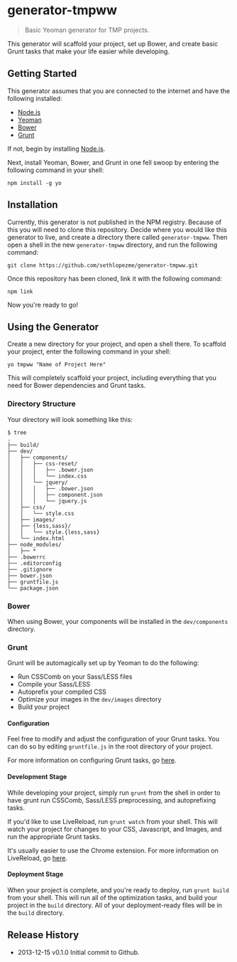 generator-tmpww
===============

> Basic Yeoman generator for TMP projects.

This generator will scaffold your project, set up Bower, and create basic Grunt tasks that make your life easier while developing.

## Getting Started
This generator assumes that you are connected to the internet and have the following installed:

* [Node.js](http://nodejs.org/)
* [Yeoman](http://yeoman.io/)
* [Bower](http://bower.io/)
* [Grunt](http://gruntjs.com/)

If not, begin by installing [Node.js](http://nodejs.org/).

Next, install Yeoman, Bower, and Grunt in one fell swoop by entering the following command in your shell:

```shell
npm install -g yo
```

## Installation
Currently, this generator is not published in the NPM registry. Because of this you will need to clone this repository. Decide where you would like this generator to live, and create a directory there called `generator-tmpww`. Then open a shell in the new `generator-tmpww` directory, and run the following command:

```shell
git clone https://github.com/sethlopezme/generator-tmpww.git
```

Once this repository has been cloned, link it with the following command:

```shell
npm link
```

Now you're ready to go!

## Using the Generator
Create a new directory for your project, and open a shell there. To scaffold your project, enter the following command in your shell:

```shell
yo tmpww "Name of Project Here"
```

This will completely scaffold your project, including everything that you need for Bower dependencies and Grunt tasks.

### Directory Structure
Your directory will look something like this:

```shell
$ tree
.
├── build/
├── dev/
│   ├── components/
│   │   ├── css-reset/
│   │   │   ├── .bower.json
│   │   │   └── index.css
│   │   └── jquery/
│   │   │   ├── .bower.json
│   │   │   ├── component.json
│   │   │   └── jquery.js
│   ├── css/
│   │   └── style.css
│   ├── images/
│   ├── {less,sass}/
│   │   └── style.{less,sass}
│   └── index.html
├── node_modules/
│   ├── *
├── .bowerrc
├── .editorconfig
├── .gitignore
├── bower.json
├── gruntfile.js
└── package.json
```

### Bower
When using Bower, your components will be installed in the `dev/components` directory.

### Grunt
Grunt will be automagically set up by Yeoman to do the following:

* Run CSSComb on your Sass/LESS files
* Compile your Sass/LESS
* Autoprefix your compiled CSS
* Optimize your images in the `dev/images` directory
* Build your project

#### Configuration
Feel free to modify and adjust the configuration of your Grunt tasks. You can do so by editing `gruntfile.js` in the root directory of your project.

For more information on configuring Grunt tasks, go [here](http://gruntjs.com/configuring-tasks).

#### Development Stage
While developing your project, simply run `grunt` from the shell in order to have grunt run CSSComb, Sass/LESS preprocessing, and autoprefixing tasks.

If you'd like to use LiveReload, run `grunt watch` from your shell. This will watch your project for changes to your CSS, Javascript, and Images, and run the appropriate Grunt tasks.

It's usually easier to use the Chrome extension. For more information on LiveReload, go [here](http://livereload.com/).

#### Deployment Stage

When your project is complete, and you're ready to deploy, run `grunt build` from your shell. This will run all of the optimization tasks, and build your project in the `build` directory. All of your deployment-ready files will be in the `build` directory.

## Release History

* 2013-12-15		v0.1.0			Initial commit to Github.
